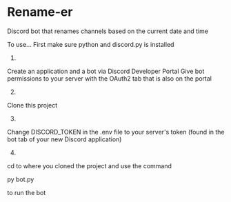 # Rename-er
Discord bot that renames channels based on the current date and time


To use... First make sure python and discord.py is installed

1.
Create an application and a bot via Discord Developer Portal
Give bot permissions to your server with the OAuth2 tab that is also on the portal

2.
Clone this project

3.
Change DISCORD_TOKEN in the .env file to your server's token (found in the bot tab of your new Discord application)

4.
cd to where you cloned the project and use the command

py bot.py

to run the bot
